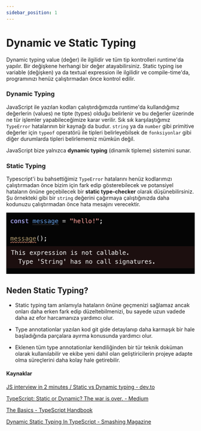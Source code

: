 ```yaml
---
sidebar_position: 1
---
```


# Dynamic ve Static Typing

Dynamic typing value (değer) ile ilgilidir ve tüm tip kontrolleri runtime'da yapılır. Bir değişkene herhangi bir değer atayabilirsiniz. Static typing ise variable (değişken) ya da textual expression ile ilgilidir ve compile-time'da, programınızı henüz çalıştırmadan önce kontrol edilir.

### Dynamic Typing

JavaScript ile yazılan kodları çalıştırdığımızda runtime'da kullandığımız değerlerin (values) ne tipte (types) olduğu belirlenir ve bu değerler üzerinde ne tür işlemler yapabileceğimize karar verilir. Sık sık karşılaştığımız `TypeError` hatalarının bir kaynağı da budur. `string` ya da `number` gibi primitive değerler için `typeof` operatörü ile tipleri belirleyebilsek de `fonksiyonlar` gibi diğer durumlarda tipleri belirlememiz mümkün değil.

JavaScript bize yalnızca **dynamic typing** (dinamik tipleme) sistemini sunar.

### Static Typing

Typescript'i bu bahsettiğimiz `TypeError` hatalarını henüz kodlarımızı çalıştırmadan önce bizim için fark edip gösterebilecek ve potansiyel hataların önüne geçebilecek bir **static type-checker** olarak düşünebilirsiniz. Şu örnekteki gibi bir `string` değerini çağırmaya çalıştığınızda daha kodunuzu çalıştırmadan önce hata mesajını verecektir.

![static type checking](../../static/img/static-type-cheking.png)

## Neden Static Typing?

* Static typing tam anlamıyla hataların önüne geçmenizi sağlamaz ancak onları daha erken fark edip düzeltebilmenizi, bu sayede uzun vadede daha az efor harcamanıza yardımcı olur.

* Type annotationlar yazılan kod git gide detaylanıp daha karmaşık bir hale başladığında parçalara ayırma konusunda yardımcı olur. 

* Eklenen tüm type annotationlar kendiliğinden bir tür teknik doküman olarak kullanılabilir ve ekibe yeni dahil olan geliştiricilerin projeye adapte olma süreçlerini daha kolay hale getirebilir.


#### Kaynaklar

[JS interview in 2 minutes / Static vs Dynamic typing - dev.to](https://dev.to/kozlovzxc/js-interview-in-2-minutes-static-vs-dynamic-typing-2d5k)

[TypeScript: Static or Dynamic? The war is over. - Medium](https://itnext.io/typescript-static-or-dynamic-64bceb50b93e)

[The Basics - TypeScript Handbook](https://www.typescriptlang.org/docs/handbook/2/basic-types.html)

[Dynamic Static Typing In TypeScript - Smashing Magazine](https://www.smashingmagazine.com/2021/01/dynamic-static-typing-typescript/)


<!-- Create a file at `src/pages/my-react-page.js`:

```jsx title="src/pages/my-react-page.js"
import React from 'react';
import Layout from '@theme/Layout';

export default function MyReactPage() {
  return (
    <Layout>
      <h1>My React page</h1>
      <p>This is a React page</p>
    </Layout>
  );
}
```

A new page is now available at [http://localhost:3000/my-react-page](http://localhost:3000/my-react-page).

## Create your first Markdown Page

Create a file at `src/pages/my-markdown-page.md`:

```mdx title="src/pages/my-markdown-page.md"
# My Markdown page

This is a Markdown page
```

A new page is now available at [http://localhost:3000/my-markdown-page](http://localhost:3000/my-markdown-page). -->
